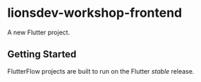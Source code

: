 # lionsdev-workshop-frontend

A new Flutter project.

## Getting Started

FlutterFlow projects are built to run on the Flutter _stable_ release.
